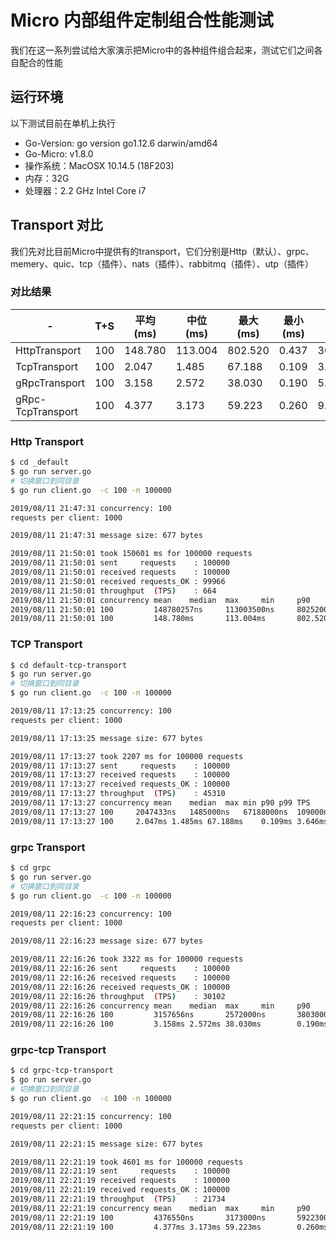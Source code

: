 # Micro 内部组件定制组合性能测试

我们在这一系列尝试给大家演示把Micro中的各种组件组合起来，测试它们之间各自配合的性能

## 运行环境

以下测试目前在单机上执行

- Go-Version: go version go1.12.6 darwin/amd64
- Go-Micro: v1.8.0
- 操作系统：MacOSX 10.14.5 (18F203)
- 内存：32G
- 处理器：2.2 GHz Intel Core i7

## Transport 对比

我们先对比目前Micro中提供有的transport，它们分别是Http（默认）、grpc、memery、quic、tcp（插件）、nats（插件）、rabbitmq（插件）、utp（插件）

### 对比结果

-|T+S|平均<br/>(ms)|中位<br/>(ms)|最大<br/>(ms)|最小<br/>(ms)|P90<br/>(ms)|P99<br/>(ms)|TPS
---|---|---|---|---|---|---|---|---
HttpTransport|100|148.780|113.004|802.520|0.437|302.865|396|664
TcpTransport|100|2.047|1.485|67.188|0.109|3.646|23|45310
gRpcTransport|100|3.158|2.572|38.030|0.190|5.201|20|30102
gRpc-TcpTransport|100|4.377|3.173|59.223|0.260|9.368|22|21734

### Http Transport

```bash
$ cd _default
$ go run server.go
# 切换窗口到同目录
$ go run client.go  -c 100 -n 100000

2019/08/11 21:47:31 concurrency: 100
requests per client: 1000

2019/08/11 21:47:31 message size: 677 bytes

2019/08/11 21:50:01 took 150601 ms for 100000 requests
2019/08/11 21:50:01 sent     requests    : 100000
2019/08/11 21:50:01 received requests    : 100000
2019/08/11 21:50:01 received requests_OK : 99966
2019/08/11 21:50:01 throughput  (TPS)    : 664
2019/08/11 21:50:01 concurrency mean    median  max     min     p90     p99     TPS
2019/08/11 21:50:01 100         148780257ns     113003500ns     802520000ns     437000ns        395687500ns     302865000ns     664
2019/08/11 21:50:01 100         148.780ms       113.004ms       802.520ms       0.437ms 302.865ms       396ms   664
```

### TCP Transport

```bash
$ cd default-tcp-transport
$ go run server.go
# 切换窗口到同目录
$ go run client.go  -c 100 -n 100000

2019/08/11 17:13:25 concurrency: 100
requests per client: 1000

2019/08/11 17:13:25 message size: 677 bytes

2019/08/11 17:13:27 took 2207 ms for 100000 requests
2019/08/11 17:13:27 sent     requests    : 100000
2019/08/11 17:13:27 received requests    : 100000
2019/08/11 17:13:27 received requests_OK : 100000
2019/08/11 17:13:27 throughput  (TPS)    : 45310
2019/08/11 17:13:27 concurrency	mean	median	max	min	p90	p99	TPS
2019/08/11 17:13:27 100 	2047433ns	1485000ns	67188000ns	109000ns	23027000ns	3646000ns	45310
2019/08/11 17:13:27 100 	2.047ms	1.485ms	67.188ms	0.109ms	3.646ms	23ms	45310
```

### grpc Transport

```bash
$ cd grpc
$ go run server.go
# 切换窗口到同目录
$ go run client.go  -c 100 -n 100000

2019/08/11 22:16:23 concurrency: 100
requests per client: 1000

2019/08/11 22:16:23 message size: 677 bytes

2019/08/11 22:16:26 took 3322 ms for 100000 requests
2019/08/11 22:16:26 sent     requests    : 100000
2019/08/11 22:16:26 received requests    : 100000
2019/08/11 22:16:26 received requests_OK : 100000
2019/08/11 22:16:26 throughput  (TPS)    : 30102
2019/08/11 22:16:26 concurrency mean    median  max     min     p90     p99     TPS
2019/08/11 22:16:26 100         3157656ns       2572000ns       38030000ns      190000ns        19897000ns      5201000ns       30102
2019/08/11 22:16:26 100         3.158ms 2.572ms 38.030ms        0.190ms 5.201ms 20ms    30102
```

### grpc-tcp Transport

```bash
$ cd grpc-tcp-transport
$ go run server.go
# 切换窗口到同目录
$ go run client.go  -c 100 -n 100000

2019/08/11 22:21:15 concurrency: 100
requests per client: 1000

2019/08/11 22:21:15 message size: 677 bytes

2019/08/11 22:21:19 took 4601 ms for 100000 requests
2019/08/11 22:21:19 sent     requests    : 100000
2019/08/11 22:21:19 received requests    : 100000
2019/08/11 22:21:19 received requests_OK : 100000
2019/08/11 22:21:19 throughput  (TPS)    : 21734
2019/08/11 22:21:19 concurrency mean    median  max     min     p90     p99     TPS
2019/08/11 22:21:19 100         4376550ns       3173000ns       59223000ns      260000ns        21572500ns      9368000ns       21734
2019/08/11 22:21:19 100         4.377ms 3.173ms 59.223ms        0.260ms 9.368ms 22ms    21734
```